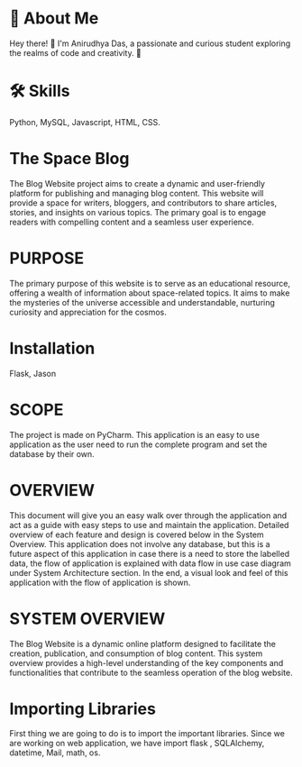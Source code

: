 # 🚀 About Me

Hey there! 👋 I'm Anirudhya Das, a passionate and curious student exploring the realms of code and creativity. 🌈

# 🛠 Skills

Python, MySQL, Javascript, HTML, CSS.



# The Space Blog

The Blog Website project aims to create a dynamic and user-friendly platform for publishing and managing blog content. This website will provide a space for writers, bloggers, and contributors to share articles, stories, and insights on various topics. The primary goal is to engage readers with compelling content and a seamless user experience.


# PURPOSE

The primary purpose of this website is to serve as an educational resource, offering a wealth of information about space-related topics. It aims to make the mysteries of the universe accessible and understandable, nurturing curiosity and appreciation for the cosmos.


# Installation

Flask, Jason

# SCOPE

The project is made on PyCharm. This application is an easy to use application as the user need to run the complete program and set the database by their own.

# OVERVIEW

This document will give you an easy walk over through the application and act as a guide with easy steps to use and maintain the application. Detailed overview of each feature and design is covered below in the System Overview. This application does not involve any database, but this is a future aspect of this application in case there is a need to store the labelled data, the flow of application is explained with data flow in use case diagram under System Architecture section. In the end, a visual look and feel of this application with the flow of application is shown. 

# SYSTEM OVERVIEW

The Blog Website is a dynamic online platform designed to facilitate the creation, publication, and consumption of blog content. This system overview provides a high-level understanding of the key components and functionalities that contribute to the seamless operation of the blog website.

# Importing Libraries

First thing we are going to do is to import the important libraries. Since we are working on web application, we have import flask , SQLAlchemy, datetime, Mail, math, os. 
